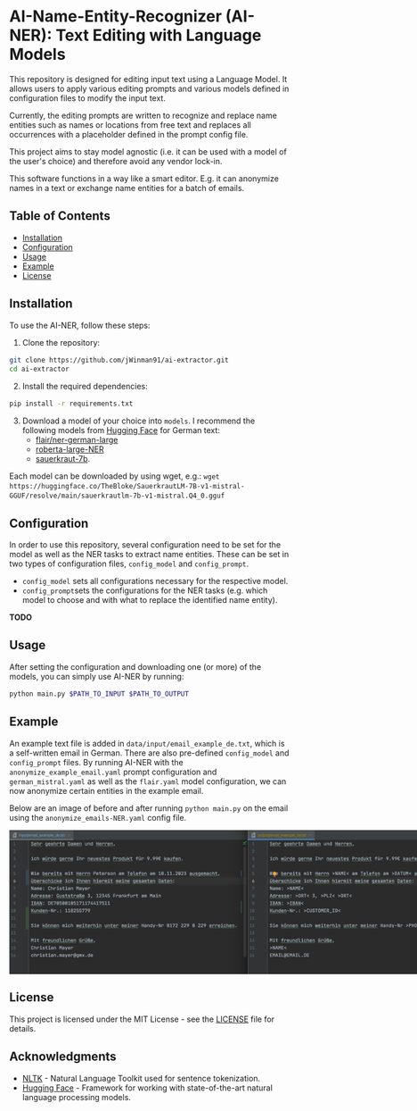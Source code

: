 # AI-Name-Entity-Recognizer (AI-NER): Text Editing with Language Models


This repository is designed for editing input text using a Language Model.
It allows users to apply various editing prompts and various models defined in configuration files to modify the input text.

Currently, the editing prompts are written to recognize and replace name entities such as names or locations from free text
and replaces all occurrences with a placeholder defined in the prompt config file.

This project aims to stay model agnostic (i.e. it can be used with a model of the user's choice) and therefore avoid any vendor lock-in. 

This software functions in a way like a smart editor.
E.g. it can anonymize names in a text or exchange name entities for a batch of emails.

## Table of Contents

- [Installation](#Installation)
- [Configuration](#Configuration)
- [Usage](#Usage)
- [Example](#Example)
- [License](#license)

## Installation

To use the AI-NER, follow these steps:

1. Clone the repository:
```bash
git clone https://github.com/jWinman91/ai-extractor.git
cd ai-extractor
```
2. Install the required dependencies:
```bash
pip install -r requirements.txt
```

3. Download a model of your choice into `models`. I recommend the following models from [Hugging Face](https://huggingface.co/) for German text:
   * [flair/ner-german-large](https://huggingface.co/flair/ner-german-large)
   * [roberta-large-NER](https://huggingface.co/51la5/roberta-large-NER)
   * [sauerkraut-7b](https://huggingface.co/TheBloke/SauerkrautLM-7B-v1-mistral-GGUF).
   
Each model can be downloaded by using wget, e.g.:
```wget https://huggingface.co/TheBloke/SauerkrautLM-7B-v1-mistral-GGUF/resolve/main/sauerkrautlm-7b-v1-mistral.Q4_0.gguf```

## Configuration

In order to use this repository, several configuration need to be set for the model as well as the NER tasks to extract name entities.
These can be set in two types of configuration files, `config_model` and `config_prompt`.

- `config_model` sets all configurations necessary for the respective model.
- `config_prompt`sets the configurations for the NER tasks (e.g. which model to choose and with what to replace the identified name entity).

**TODO**

## Usage

After setting the configuration and downloading one (or more) of the models, you can simply use AI-NER by running:

```bash
python main.py $PATH_TO_INPUT $PATH_TO_OUTPUT
```

## Example

An example text file is added in `data/input/email_example_de.txt`, which is a self-written email in German.
There are also pre-defined `config_model` and `config_prompt` files.
By running AI-NER with the `anonymize_example_email.yaml` prompt configuration and `german_mistral.yaml` as well as the `flair.yaml` model configuration,
we can now anonymize certain entities in the example email.

Below are an image of before and after running `python main.py` on the email using the `anonymize_emails-NER.yaml` config file.

<div style="display: flex; justify-content: space-between;">
  <img src="data/images_examples/email_before_de.png" alt="Email before" width="85%" />
  <img src="data/images_examples/email_after_de.png" alt="Email after" width="85%" />
</div>

## License

This project is licensed under the MIT License - see the [LICENSE](LICENSE) file for details.

## Acknowledgments

- [NLTK](https://www.nltk.org/) - Natural Language Toolkit used for sentence tokenization.
- [Hugging Face](https://huggingface.co/) - Framework for working with state-of-the-art natural language processing models.
